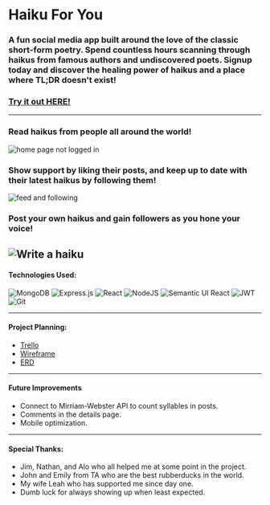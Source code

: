 # Haiku For You

### A fun social media app built around the love of the classic short-form poetry. Spend countless hours scanning through haikus from famous authors and undiscovered poets. Signup today and discover the healing power of haikus and a place where TL;DR doesn't exist!

### [Try it out HERE!](https://haikuforyou.herokuapp.com/)

---

### Read haikus from people all around the world!

![home page not logged in](https://i.imgur.com/2ILCi8H.png)

### Show support by liking their posts, and keep up to date with their latest haikus by following them!

![feed and following](https://i.imgur.com/FnJBOx6.png)

### Post your own haikus and gain followers as you hone your voice!

![Write a haiku](https://i.imgur.com/uWz6o8t.png)
---

#### Technologies Used:
![MongoDB](https://img.shields.io/badge/MongoDB-%234ea94b.svg?style=for-the-badge&logo=mongodb&logoColor=white) ![Express.js](https://img.shields.io/badge/express.js-%23404d59.svg?style=for-the-badge&logo=express&logoColor=%2361DAFB) ![React](https://img.shields.io/badge/react-%2320232a.svg?style=for-the-badge&logo=react&logoColor=%2361DAFB) ![NodeJS](https://img.shields.io/badge/node.js-6DA55F?style=for-the-badge&logo=node.js&logoColor=white) ![Semantic UI React](https://img.shields.io/badge/Semantic%20UI%20React-%2335BDB2.svg?style=for-the-badge&logo=SemanticUIReact&logoColor=white) ![JWT](https://img.shields.io/badge/JWT-black?style=for-the-badge&logo=JSON%20web%20tokens) ![Git](https://img.shields.io/badge/git-%23F05033.svg?style=for-the-badge&logo=git&logoColor=white)

---

#### Project Planning:
- [Trello](https://trello.com/b/euUPJJ2C/haiku-for-you)
- [Wireframe](https://whimsical.com/wireframe-FgwAddSUZWKSrybWKbcj1C)
- [ERD](https://whimsical.com/erd-cfxcWKxW4HvPzT6nBNoLN)

---

#### Future Improvements
- Connect to Mirriam-Webster API to count syllables in posts.
- Comments in the details page.
- Mobile optimization.

---

#### Special Thanks:
- Jim, Nathan, and Alo who all helped me at some point in the project.
- John and Emily from TA who are the best rubberducks in the world.
- My wife Leah who has supported me since day one.
- Dumb luck for always showing up when least expected.